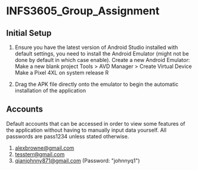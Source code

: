 # INFS3605_Group_Assignment

## **Initial Setup**
1. Ensure you have the latest version of Android Studio installed with default settings, you need to install the Android Emulator (might not be done by default in which case enable). Create a new Android Emulator:
Make a new blank project Tools > AVD Manager > Create Virtual Device
Make a Pixel 4XL on system release R

2. Drag the APK file directly onto the emulator to begin the automatic installation of the application

## **Accounts**
Default accounts that can be accessed in order to view some features of the application without having to manually input data yourself. 
All passwords are pass1234 unless stated otherwise.

1. alexbrowne@gmail.com
2. tessterr@gmail.com
3. qianjohnny871@gmail.com (Password: "johnnyq1")
